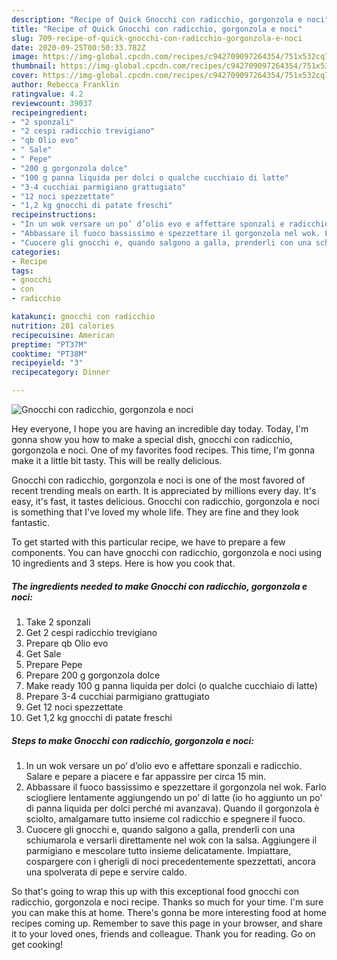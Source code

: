 ```yaml
---
description: "Recipe of Quick Gnocchi con radicchio, gorgonzola e noci"
title: "Recipe of Quick Gnocchi con radicchio, gorgonzola e noci"
slug: 709-recipe-of-quick-gnocchi-con-radicchio-gorgonzola-e-noci
date: 2020-09-25T00:50:33.782Z
image: https://img-global.cpcdn.com/recipes/c942709097264354/751x532cq70/gnocchi-con-radicchio-gorgonzola-e-noci-recipe-main-photo.jpg
thumbnail: https://img-global.cpcdn.com/recipes/c942709097264354/751x532cq70/gnocchi-con-radicchio-gorgonzola-e-noci-recipe-main-photo.jpg
cover: https://img-global.cpcdn.com/recipes/c942709097264354/751x532cq70/gnocchi-con-radicchio-gorgonzola-e-noci-recipe-main-photo.jpg
author: Rebecca Franklin
ratingvalue: 4.2
reviewcount: 39037
recipeingredient:
- "2 sponzali"
- "2 cespi radicchio trevigiano"
- "qb Olio evo"
- " Sale"
- " Pepe"
- "200 g gorgonzola dolce"
- "100 g panna liquida per dolci o qualche cucchiaio di latte"
- "3-4 cucchiai parmigiano grattugiato"
- "12 noci spezzettate"
- "1,2 kg gnocchi di patate freschi"
recipeinstructions:
- "In un wok versare un po’ d’olio evo e affettare sponzali e radicchio. Salare e pepare a piacere e far appassire per circa 15 min."
- "Abbassare il fuoco bassissimo e spezzettare il gorgonzola nel wok. Farlo sciogliere lentamente aggiungendo un po’ di latte (io ho aggiunto un po’ di panna liquida per dolci perché mi avanzava). Quando il gorgonzola è sciolto, amalgamare tutto insieme col radicchio e spegnere il fuoco."
- "Cuocere gli gnocchi e, quando salgono a galla, prenderli con una schiumarola e versarli direttamente nel wok con la salsa. Aggiungere il parmigiano e mescolare tutto insieme delicatamente. Impiattare, cospargere con i gherigli di noci precedentemente spezzettati, ancora una spolverata di pepe e servire caldo."
categories:
- Recipe
tags:
- gnocchi
- con
- radicchio

katakunci: gnocchi con radicchio 
nutrition: 281 calories
recipecuisine: American
preptime: "PT37M"
cooktime: "PT38M"
recipeyield: "3"
recipecategory: Dinner

---
```



![Gnocchi con radicchio, gorgonzola e noci](https://img-global.cpcdn.com/recipes/c942709097264354/751x532cq70/gnocchi-con-radicchio-gorgonzola-e-noci-recipe-main-photo.jpg)

Hey everyone, I hope you are having an incredible day today. Today, I'm gonna show you how to make a special dish, gnocchi con radicchio, gorgonzola e noci. One of my favorites food recipes. This time, I'm gonna make it a little bit tasty. This will be really delicious.

Gnocchi con radicchio, gorgonzola e noci is one of the most favored of recent trending meals on earth. It is appreciated by millions every day. It's easy, it's fast, it tastes delicious. Gnocchi con radicchio, gorgonzola e noci is something that I've loved my whole life. They are fine and they look fantastic.




To get started with this particular recipe, we have to prepare a few components. You can have gnocchi con radicchio, gorgonzola e noci using 10 ingredients and 3 steps. Here is how you cook that.

<!--inarticleads1-->

##### The ingredients needed to make Gnocchi con radicchio, gorgonzola e noci:

1. Take 2 sponzali
1. Get 2 cespi radicchio trevigiano
1. Prepare qb Olio evo
1. Get  Sale
1. Prepare  Pepe
1. Prepare 200 g gorgonzola dolce
1. Make ready 100 g panna liquida per dolci (o qualche cucchiaio di latte)
1. Prepare 3-4 cucchiai parmigiano grattugiato
1. Get 12 noci spezzettate
1. Get 1,2 kg gnocchi di patate freschi




<!--inarticleads2-->

##### Steps to make Gnocchi con radicchio, gorgonzola e noci:

1. In un wok versare un po’ d’olio evo e affettare sponzali e radicchio. Salare e pepare a piacere e far appassire per circa 15 min.
1. Abbassare il fuoco bassissimo e spezzettare il gorgonzola nel wok. Farlo sciogliere lentamente aggiungendo un po’ di latte (io ho aggiunto un po’ di panna liquida per dolci perché mi avanzava). Quando il gorgonzola è sciolto, amalgamare tutto insieme col radicchio e spegnere il fuoco.
1. Cuocere gli gnocchi e, quando salgono a galla, prenderli con una schiumarola e versarli direttamente nel wok con la salsa. Aggiungere il parmigiano e mescolare tutto insieme delicatamente. Impiattare, cospargere con i gherigli di noci precedentemente spezzettati, ancora una spolverata di pepe e servire caldo.




So that's going to wrap this up with this exceptional food gnocchi con radicchio, gorgonzola e noci recipe. Thanks so much for your time. I'm sure you can make this at home. There's gonna be more interesting food at home recipes coming up. Remember to save this page in your browser, and share it to your loved ones, friends and colleague. Thank you for reading. Go on get cooking!
